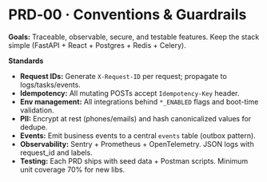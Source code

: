 # PRD‑00 · Conventions & Guardrails

**Goals:** Traceable, observable, secure, and testable features. Keep the stack simple (FastAPI + React + Postgres + Redis + Celery).

**Standards**
- **Request IDs:** Generate `X-Request-ID` per request; propagate to logs/tasks/events.
- **Idempotency:** All mutating POSTs accept `Idempotency-Key` header.
- **Env management:** All integrations behind `*_ENABLED` flags and boot-time validation.
- **PII:** Encrypt at rest (phones/emails) and hash canonicalized values for dedupe.
- **Events:** Emit business events to a central `events` table (outbox pattern).
- **Observability:** Sentry + Prometheus + OpenTelemetry. JSON logs with request_id and labels.
- **Testing:** Each PRD ships with seed data + Postman scripts. Minimum unit coverage 70% for new libs.
